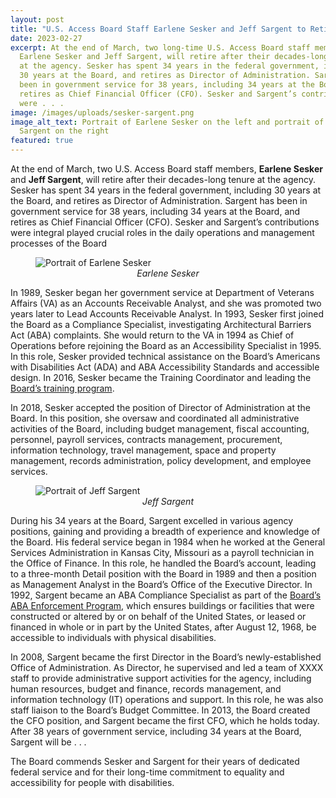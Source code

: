 ```yaml
---
layout: post
title: "U.S. Access Board Staff Earlene Sesker and Jeff Sargent to Retire in March "
date: 2023-02-27
excerpt: At the end of March, two long-time U.S. Access Board staff members,
  Earlene Sesker and Jeff Sargent, will retire after their decades-long tenure
  at the agency. Sesker has spent 34 years in the federal government, including
  30 years at the Board, and retires as Director of Administration. Sargent has
  been in government service for 38 years, including 34 years at the Board, and
  retires as Chief Financial Officer (CFO). Sesker and Sargent’s contributions
  were . . .
image: /images/uploads/sesker-sargent.png
image_alt_text: Portrait of Earlene Sesker on the left and portrait of Jeff
  Sargent on the right
featured: true
---
```

At the end of March, two U.S. Access Board staff members, **Earlene Sesker** and **Jeff Sargent**, will retire after their decades-long tenure at the agency. Sesker has spent 34 years in the federal government, including 30 years at the Board, and retires as Director of Administration. Sargent has been in government service for 38 years, including 34 years at the Board, and retires as Chief Financial Officer (CFO). Sesker and Sargent’s contributions were integral played crucial roles in the daily operations and management processes of the Board 

<figure class="img-right">
  <img src="{{ site.baseurl }}/images/uploads/sesker.png" alt="Portrait of Earlene Sesker" class="center">
  <figcaption style="text-align:center">
    <em>Earlene Sesker</em>
  </figcaption>
</figure>

In 1989, Sesker began her government service at Department of Veterans Affairs (VA) as an Accounts Receivable Analyst, and she was promoted two years later to Lead Accounts Receivable Analyst. In 1993, Sesker first joined the Board as a Compliance Specialist, investigating Architectural Barriers Act (ABA) complaints. She would return to the VA in 1994 as Chief of Operations before rejoining the Board as an Accessibility Specialist in 1995. In this role, Sesker provided technical assistance on the Board’s Americans with Disabilities Act (ADA) and ABA Accessibility Standards and accessible design. In 2016, Sesker became the Training Coordinator and leading the [Board’s training program](https://www.access-board.gov/webinars/training.html). 

In 2018, Sesker accepted the position of Director of Administration at the Board. In this position, she oversaw and coordinated all administrative activities of the Board, including budget management, fiscal accounting, personnel, payroll services, contracts management, procurement, information technology, travel management, space and property management, records administration, policy development, and employee services. 

<figure class="img-right">
  <img src="{{ site.baseurl }}/images/uploads/sargent.png" alt="Portrait of Jeff Sargent" class="center">
  <figcaption style="text-align:center">
    <em>Jeff Sargent</em>
  </figcaption>
</figure>

During his 34 years at the Board, Sargent excelled in various agency positions, gaining and providing a breadth of experience and knowledge of the Board. His federal service began in 1984 when he worked at the General Services Administration in Kansas City, Missouri as a payroll technician in the Office of Finance. In this role, he handled the Board’s account, leading to a three-month Detail position with the Board in 1989 and then a position as Management Analyst in the Board’s Office of the Executive Director. In 1992, Sargent became an ABA Compliance Specialist as part of the [Board’s ABA Enforcement Program,](https://www.access-board.gov/enforcement/) which ensures buildings or facilities that were constructed or altered by or on behalf of the United States, or leased or financed in whole or in part by the United States, after August 12, 1968, be accessible to individuals with physical disabilities.  

In 2008, Sargent became the first Director in the Board’s newly-established Office of Administration. As Director, he supervised and led a team of XXXX staff to provide administrative support activities for the agency, including human resources, budget and finance, records management, and information technology (IT) operations and support. In this role, he was also staff liaison to the Board’s Budget Committee. In 2013, the Board created the CFO position, and Sargent became the first CFO, which he holds today. After 38 years of government service, including 34 years at the Board, Sargent will be . . . 

The Board commends Sesker and Sargent for their years of dedicated federal service and for their long-time commitment to equality and accessibility for people with disabilities.